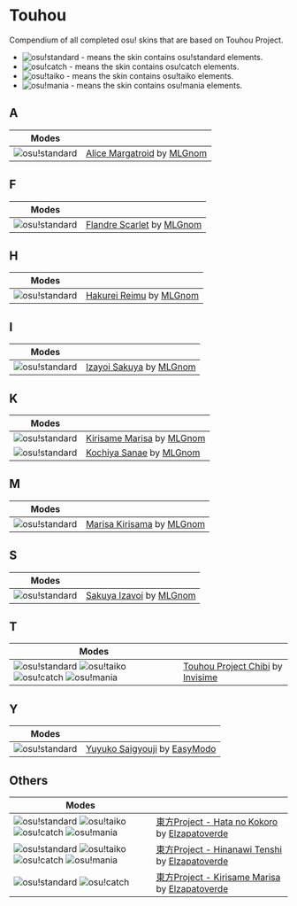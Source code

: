 [o!s]: /wiki/shared/mode/osu.png "osu!standard"
[o!t]: /wiki/shared/mode/taiko.png "osu!taiko"
[o!c]: /wiki/shared/mode/catch.png "osu!catch"
[o!m]: /wiki/shared/mode/mania.png "osu!mania"

# Touhou

Compendium of all completed osu! skins that are based on Touhou Project.

- ![][o!s]  - means the skin contains osu!standard elements.
- ![][o!c]  - means the skin contains osu!catch elements.
- ![][o!t]  - means the skin contains osu!taiko elements.
- ![][o!m]  - means the skin contains osu!mania elements.

## A

| Modes |  |
|---|---|
| ![][o!s] | [Alice Margatroid](/community/forums/topics/41257) by [MLGnom](/users/46620) |

## F

| Modes |  |
|---|---|
| ![][o!s] | [Flandre Scarlet](/community/forums/topics/30060) by [MLGnom](/users/46620) |

## H

| Modes |  |
|---|---|
| ![][o!s] | [Hakurei Reimu](/community/forums/topics/38951) by [MLGnom](/users/46620) |

## I

| Modes |  |
|---|---|
| ![][o!s] | [Izayoi Sakuya](/community/forums/topics/32589) by [MLGnom](/users/46620) |

## K

| Modes |  |
|---|---|
| ![][o!s] | [Kirisame Marisa](/community/forums/topics/24495) by [MLGnom](/users/46620) |
| ![][o!s] | [Kochiya Sanae](/community/forums/topics/33140) by [MLGnom](/users/46620) |

## M

| Modes |  |
|---|---|
| ![][o!s] | [Marisa Kirisama](/community/forums/topics/24495) by [MLGnom](/users/46620) |

## S

| Modes |  |
|---|---|
| ![][o!s] | [Sakuya Izavoi](/community/forums/topics/32589) by [MLGnom](/users/46620) |

## T

| Modes |  |
|---|---|
| ![][o!s] ![][o!t] ![][o!c] ![][o!m] | [Touhou Project Chibi](/community/forums/topics/275801) by [Invisime](/users/4823903) |

## Y

| Modes |  |
|---|---|
| ![][o!s] | [Yuyuko Saigyouji](/community/forums/topics/793236) by [EasyModo](/users/11932306) |

## Others

| Modes |  |
|---|---|
| ![][o!s] ![][o!t] ![][o!c] ![][o!m] | [東方Project - Hata no Kokoro](/community/forums/topics/224323) by [Elzapatoverde](/users/3717733) |
| ![][o!s] ![][o!t] ![][o!c] ![][o!m] | [東方Project - Hinanawi Tenshi](/community/forums/topics/211868) by [Elzapatoverde](/users/3717733) |
| ![][o!s] ![][o!c] | [東方Project - Kirisame Marisa](/community/forums/topics/530165) by [Elzapatoverde](/users/3717733) |
